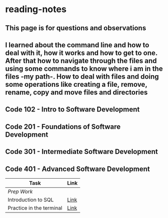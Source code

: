 # reading-notes
**This page is for questions and observations**
---
**I learned about the command line and how to deal with it, how it works and how to get to one.
After that how to navigate through the files and using some commands to know where i am in the files -my path-.
How to deal with files and doing some operations like creating a file, remove, rename, copy and move files and directories**
---

## Code 102 - Intro to Software Development
## Code 201 - Foundations of Software Development
## Code 301 - Intermediate Software Development
## Code 401 - Advanced Software Development

|Task|Link|
|----|----|
|*Prep Work*|
|Introduction to SQL|[Link](./prep/IntroductionToSQL/IntroductionToSQL.md)|
|Practice in the terminal|[Link](./Prep/PracticeInTheTerminal/PracticeInTheTerminal.md)|
